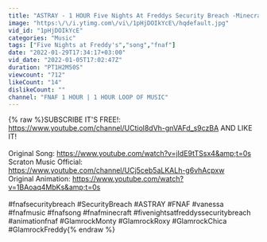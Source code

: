 ```yaml
---
title: "ASTRAY - 1 HOUR Five Nights At Freddys Security Breach -Minecraft (Song by @Scraton Music Official)"
image: "https:\/\/i.ytimg.com\/vi\/1pHjDOIkYcE\/hqdefault.jpg"
vid_id: "1pHjDOIkYcE"
categories: "Music"
tags: ["Five Nights at Freddy's","song","fnaf"]
date: "2022-01-29T17:34:17+03:00"
vid_date: "2022-01-05T17:02:47Z"
duration: "PT1H2M50S"
viewcount: "712"
likeCount: "14"
dislikeCount: ""
channel: "FNAF 1 HOUR | 1 HOUR LOOP OF MUSIC"
---
```

{% raw %}SUBSCRIBE IT'S FREE!: <a rel="nofollow" target="blank" href="https://www.youtube.com/channel/UCtiol8dVh-gnVAFd_s9czBA">https://www.youtube.com/channel/UCtiol8dVh-gnVAFd_s9czBA</a> AND LIKE IT!<br /><br />Original Song: <a rel="nofollow" target="blank" href="https://www.youtube.com/watch?v=jIdE9tTSsx4&amp;t=0s">https://www.youtube.com/watch?v=jIdE9tTSsx4&amp;t=0s</a><br />Scraton Music Official: <a rel="nofollow" target="blank" href="https://www.youtube.com/channel/UCj5ceb5aLKALh-g6vhAcpxw">https://www.youtube.com/channel/UCj5ceb5aLKALh-g6vhAcpxw</a><br />Original Animation: <a rel="nofollow" target="blank" href="https://www.youtube.com/watch?v=1BAoaq4MbKs&amp;t=0s">https://www.youtube.com/watch?v=1BAoaq4MbKs&amp;t=0s</a><br /><br />#fnafsecuritybreach #SecurityBreach #ASTRAY #FNAF #vanessa #fnafmusic  #fnafsong  #fnafminecraft #fivenightsatfreddyssecuritybreach #animationfnaf  #GlamrockMonty #GlamrockRoxy #GlamrockChica #GlamrockFreddy{% endraw %}
